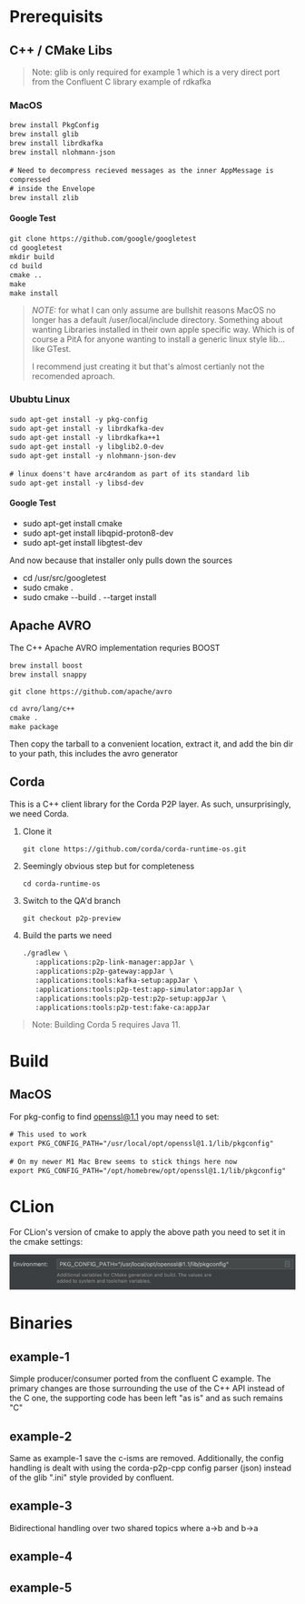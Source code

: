 # Prerequisits

## C++ / CMake Libs

> Note: glib is only required for example 1 which is a very direct port from the Confluent C library example
> of rdkafka

### MacOS

```
brew install PkgConfig
brew install glib
brew install librdkafka
brew install nlohmann-json

# Need to decompress recieved messages as the inner AppMessage is compressed
# inside the Envelope 
brew install zlib
```

#### Google Test

```
git clone https://github.com/google/googletest
cd googletest
mkdir build
cd build
cmake ..
make
make install
```

> *NOTE:* for what I can only assume are bullshit reasons MacOS no longer
> has a default /user/local/include directory. Something about wanting
> Libraries installed in their own apple specific way. Which is of course
> a PitA for anyone wanting to install a generic linux style lib... like
> GTest.
> 
> I recommend just  creating it but that's almost certianly not the 
> recomended aproach. 

### Ububtu Linux

```
sudo apt-get install -y pkg-config
sudo apt-get install -y librdkafka-dev
sudo apt-get install -y librdkafka++1
sudo apt-get install -y libglib2.0-dev
sudo apt-get install -y nlohmann-json-dev

# linux doens't have arc4random as part of its standard lib
sudo apt-get install -y libsd-dev
```

#### Google Test

* sudo apt-get install cmake
* sudo apt-get install libqpid-proton8-dev
* sudo apt-get install libgtest-dev

And now because that installer only pulls down the sources
* cd /usr/src/googletest
* sudo cmake .
* sudo cmake --build . --target install

## Apache AVRO

The C++ Apache AVRO implementation requries BOOST

```
brew install boost 
brew install snappy
```

```
git clone https://github.com/apache/avro
```

```
cd avro/lang/c++
cmake .
make package
```

Then copy the tarball to a convenient location, extract it, and add the bin dir to your path, this includes the avro
generator


## Corda

This is a C++ client library for the Corda P2P layer. As such, unsurprisingly, we need Corda.

1. Clone it

    ```shell
    git clone https://github.com/corda/corda-runtime-os.git
    ```

2. Seemingly obvious step but for completeness

    ```shell
    cd corda-runtime-os
    ```

3. Switch to the QA'd branch

   ```shell
   git checkout p2p-preview
   ```
   
4. Build the parts we need

    ```shell
    ./gradlew \
       :applications:p2p-link-manager:appJar \
       :applications:p2p-gateway:appJar \
       :applications:tools:kafka-setup:appJar \
       :applications:tools:p2p-test:app-simulator:appJar \
       :applications:tools:p2p-test:p2p-setup:appJar \
       :applications:tools:p2p-test:fake-ca:appJar
    ```

> Note: Building Corda 5 requires Java 11.

# Build

## MacOS

For pkg-config to find openssl@1.1 you may need to set:
```
# This used to work
export PKG_CONFIG_PATH="/usr/local/opt/openssl@1.1/lib/pkgconfig"

# On my newer M1 Mac Brew seems to stick things here now
export PKG_CONFIG_PATH="/opt/homebrew/opt/openssl@1.1/lib/pkgconfig"
```

# CLion

For CLion's version of cmake to apply the above path you need to set it in
the cmake settings: 

<img src="./clion-1.png"  alt="meh" />

# Binaries

## example-1

Simple producer/consumer ported from the confluent C example. The primary changes are those surrounding the use
of the C++ API instead of the C one, the supporting code has been left "as is" and as such remains "C"

## example-2

Same as example-1 save the c-isms are removed. Additionally, the config handling is dealt with using the corda-p2p-cpp
config parser (json) instead of the glib ".ini" style provided by confluent.

## example-3

Bidirectional handling over two shared topics where a->b and b->a

## example-4

## example-5
